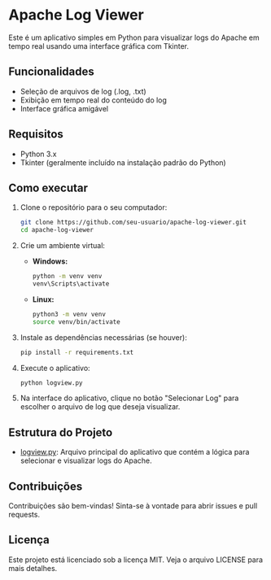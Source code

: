 # Apache Log Viewer

Este é um aplicativo simples em Python para visualizar logs do Apache em tempo real usando uma interface gráfica com Tkinter.

## Funcionalidades

- Seleção de arquivos de log (.log, .txt)
- Exibição em tempo real do conteúdo do log
- Interface gráfica amigável

## Requisitos

- Python 3.x
- Tkinter (geralmente incluído na instalação padrão do Python)

## Como executar

1. Clone o repositório para o seu computador:

    ```sh
    git clone https://github.com/seu-usuario/apache-log-viewer.git
    cd apache-log-viewer
    ```

2. Crie um ambiente virtual:

    - **Windows:**

        ```sh
        python -m venv venv
        venv\Scripts\activate
        ```

    - **Linux:**

        ```sh
        python3 -m venv venv
        source venv/bin/activate
        ```

3. Instale as dependências necessárias (se houver):

    ```sh
    pip install -r requirements.txt
    ```

4. Execute o aplicativo:

    ```sh
    python logview.py
    ```

5. Na interface do aplicativo, clique no botão "Selecionar Log" para escolher o arquivo de log que deseja visualizar.

## Estrutura do Projeto

- [logview.py](http://_vscodecontentref_/1): Arquivo principal do aplicativo que contém a lógica para selecionar e visualizar logs do Apache.

## Contribuições

Contribuições são bem-vindas! Sinta-se à vontade para abrir issues e pull requests.

## Licença

Este projeto está licenciado sob a licença MIT. Veja o arquivo LICENSE para mais detalhes.